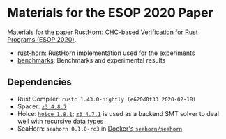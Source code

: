 # Materials for the ESOP 2020 Paper

Materials for the paper [RustHorn: CHC-based Verification for Rust Programs (ESOP 2020)](https://link.springer.com/chapter/10.1007%2F978-3-030-44914-8_18).

- [rust-horn](./rust-horn): RustHorn implementation used for the experiments
- [benchmarks](./benchmarks): Benchmarks and experimental results

## Dependencies

- Rust Compiler: `rustc 1.43.0-nightly (e620d0f33 2020-02-18)`
- Spacer: [`z3 4.8.7`](https://github.com/Z3Prover/z3/releases/tag/z3-4.8.7)
- HoIce: [`hoice 1.8.1`](https://github.com/hopv/hoice); [`z3 4.7.1`](https://github.com/Z3Prover/z3/releases/tag/z3-4.7.1) is used as a backend SMT solver to deal well with recursive data types
- SeaHorn: `seahorn 0.1.0-rc3` in [Docker's `seahorn/seahorn`](https://hub.docker.com/r/seahorn/seahorn/)
